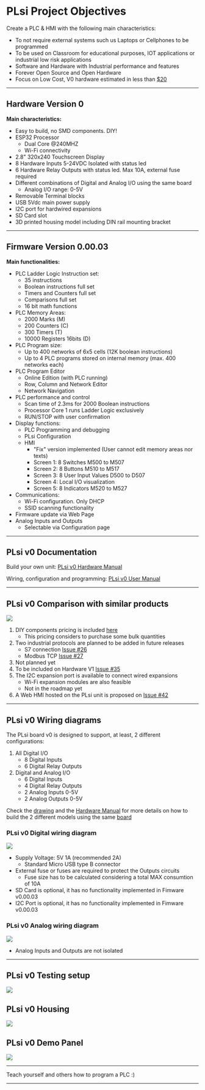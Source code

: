 # **PLsi Project Objectives**

Create a PLC & HMI with the following main characteristics:
+ To not require external systems such us Laptops or Cellphones to be programmed
+ To be used on Classroom for educational purposes, IOT applications or industrial low risk applications
+ Software and Hardware with Industrial performance and features
+ Forever Open Source and Open Hardware
+ Focus on Low Cost, V0 hardware estimated in less than [$20](hard/v0-CPU/)

-----------------------------------------------------------------------------------------

## Hardware Version 0

**Main characteristics:**

- Easy to build, no SMD components. DIY!
- ESP32 Processor
	+ Dual Core @240MHZ
	+ Wi-Fi connectivity
- 2.8" 320x240 Touchscreen Display
- 8 Hardware Inputs 5-24VDC Isolated with status led
- 6 Hardware Relay Outputs with status led. Max 10A, external fuse required
- Different combinations of Digital and Analog I/O using the same board
	+ Analog I/O range: 0-5V 
- Removable Terminal blocks
- USB 5Vdc main power supply
- I2C port for hardwired expansions
- SD Card slot
- 3D printed housing model including DIN rail mounting bracket

-----------------------------------------------------------------------------------------

## Firmware Version 0.00.03

**Main functionalities:**

- PLC Ladder Logic Instruction set: 
	+ 35 instructions
	+ Boolean instructions full set
	+ Timers and Counters full set
	+ Comparisons full set
	+ 16 bit math functions
- PLC Memory Areas:
	+ 2000 Marks (M)
	+ 200 Counters (C) 
	+ 300 Timers (T)
	+ 10000 Registers 16bits (D)
- PLC Program size:
	+ Up to 400 networks of 6x5 cells (12K boolean instructions)
	+ Up to 4 PLC programs stored on internal memory (max. 400 networks each)
- PLC Program Editor
	+ Online Edition (with PLC running)
	+ Row, Column and Network Editor
	+ Network Navigation
- PLC performance and control
	+ Scan time of 2.3ms for 2000 Boolean instructions
	+ Processor Core 1 runs Ladder Logic exclusively
	+ RUN/STOP with user confirmation
- Display functions:
	+ PLC Programming and debugging
	+ PLsi Configuration
	+ HMI
		- "Fix" version implemented (User cannot edit memory areas nor texts)
		- Screen 1: 8 Switches M500 to M507
		- Screen 2: 8 Buttons  M510 to M517
		- Screen 3: 8 User Input Values D500 to D507 
		- Screen 4: Local I/O visualization
		- Screen 5: 8 Indicators M520 to M527
- Communications:
	+ Wi-Fi configuration. Only DHCP
	+ SSID scanning functionality
- Firmware update via Web Page
- Analog Inputs and Outputs
	+ Selectable via Configuration page

-----------------------------------------------------------------------------------------

## PLsi v0 Documentation

Build your own unit: [PLsi v0 Hardware Manual](./doc/PLsi_v0_Hardware_Manual.pdf)

Wiring, configuration and programming: [PLsi v0 User Manual](./doc/PLsi_v0_User_Manual.pdf)

 <!---
Or watch the Youtube videos: 
 + [Building a PLsi v0 - EN](https://www.youtube.com)
 + [Building a PLsi v0 - SP](https://www.youtube.com)
 + [Configuring and Programming a PLsi v0 - EN](https://www.youtube.com)
 + [Configuring and Programming a PLsi v0 - SP](https://www.youtube.com)
-->
-----------------------------------------------------------------------------------------

## PLsi v0 Comparison with similar products

![](./doc/PLsi_comparison.png)

 1. DIY components pricing is included [here](hard/v0-CPU/)
 	- This pricing considers to purchase some bulk quantities
 2. Two industrial protocols are planned to be added in future releases
 	- S7 connection [Issue #26](https://github.com/ElPercha/PLsi/issues/26)
	- Modbus TCP [Issue #27](https://github.com/ElPercha/PLsi/issues/27)
 3. Not planned yet
 4. To be included on Hardware V1 [Issue #35](https://github.com/ElPercha/PLsi/issues/35)
 5. The I2C expansion port is available to connect wired expansions
 	- Wi-Fi expansion modules are also feasible
	- Not in the roadmap yet
 6. A Web HMI hosted on the PLsi unit is proposed on [Issue #42](https://github.com/ElPercha/PLsi/issues/42)

-----------------------------------------------------------------------------------------

## PLsi v0 Wiring diagrams

The PLsi board v0 is designed to support, at least, 2 different configurations:
 1. All Digital I/O
 	- 8 Digital Inputs
	- 6 Digital Relay Outputs
 2. Digital and Analog I/O
 	- 6 Digital Inputs
	- 4 Digital Relay Outputs
 	- 2 Analog Inputs 0-5V
 	- 2 Analog Outputs 0-5V
 
Check the [drawing](./hard/v0-CPU/board/schematic/PLsi_v0_Schematic.pdf) and the [Hardware Manual](./doc/PLsi_v0_Hardware_Manual.pdf) for more details on how to build the 2 different models using the same [board](./hard/v0-CPU/board/pictures/PLsi_board.svg)

### PLsi v0 Digital wiring diagram 

![](./doc/PLsi_v0_wiring_digital.svg)

+ Supply Voltage: 5V 1A (recommended 2A)
	- Standard Micro USB type B connector
+ External fuse or fuses are required to protect the Outputs circuits
	- Fuse size has to be calculated considering a total MAX consumtion of 10A
+ SD Card is optional, it has no functionality implemented in Fimware v0.00.03
+ I2C Port is optional, it has no functionality implemented in Fimware v0.00.03

### PLsi v0 Analog wiring diagram

![](./doc/PLsi_v0_wiring_analog.svg)

+ Analog Inputs and Outputs are not isolated

-----------------------------------------------------------------------------------------

## PLsi v0 Testing setup 

![](./hard/v0-CPU/board/pictures/PLsi_04.jpg)

## PLsi v0 Housing

![](./hard/v0-CPU/housing/pictures/PLsi_v0-Assembly.png)

## PLsi v0 Demo Panel

![](./doc/demo_panel/demo_panel.jpg)

-----------------------------------------------------------------------------------------

Teach yourself and others how to program a PLC :)

-----------------------------------------------------------------------------------------

